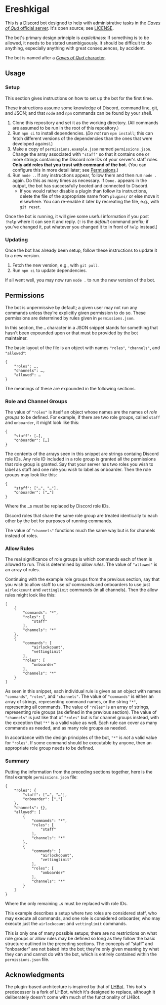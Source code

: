 # Ereshkigal

This is a [Discord](https://discord.com/) bot designed to help with administrative tasks in the [*Caves of Qud* official server](https://discord.gg/cavesofqud). It's open source; see [LICENSE](LICENSE).

The bot's primary design principle is *explicitness*: If something is to be allowed, it needs to be stated unambiguously. It should be difficult to do anything, especially anything with great consequences, by accident.

The bot is named after a [*Caves of Qud* character](https://wiki.cavesofqud.com/wiki/Ereshkigal).

## Usage

### Setup

This section gives instructions on how to set up the bot for the first time.

These instructions assume some knowledge of Discord, command line, git, and JSON; and that `node` and `npm` commands can be found by your shell.

1. Clone this repository and set it as the working directory. (All commands are assumed to be run in the root of this repository.)
2. Run `npm ci` to install dependencies. (*Do not* run `npm install`; this can fetch different versions of the dependencies than the ones that were developed against.)
5. Make a copy of `permissions.example.json` named `permissions.json`. Change the array associated with `"staff"` so that it contains one or more strings containing the Discord role IDs of your server's staff roles. **Only add roles that you trust with command of the bot.** (You can configure this in more detail later; see [Permissions](#Permissions).)
6. Run `node .`. If any instructions appear, follow them and then run `node .` again. Do this as many times as necessary. If `Done.` appears in the output, the bot has successfully booted and connected to Discord.
    - If you would rather disable a plugin than follow its instructions, delete the file of the appropriate name from `plugins/` or else move it elsewhere. You can re-enable it later by recreating the file, e.g., with `git reset`.

Once the bot is running, it will give some useful information if you post `!help` where it can see it and reply. (`!` is the *default* command prefix; if you've changed it, put whatever you changed it to in front of `help` instead.)

### Updating

Once the bot has already been setup, follow these instructions to update it to a new version.

1. Fetch the new version, e.g., with `git pull`.
2. Run `npm ci` to update dependencies.

If all went well, you may now run `node .` to run the new version of the bot.

## Permissions

The bot is unpermissive by default; a given user may not run any commands unless they're explicitly given permission to do so. These permissions are determined by rules given in `permissions.json`.

In this section, the `…` character in a JSON snippet stands for something that hasn't been expounded upon or that must be provided by the bot maintainer.

The basic layout of the file is an object with names `"roles"`, `"channels"`, and `"allowed"`:

    {
        "roles": …,
        "channels": …,
        "allowed": …
    }

The meanings of these are expounded in the following sections.

### Role and Channel Groups

The value of `"roles"` is itself an object whose names are the names of *role groups* to be defined. For example, if there are two role groups, called `staff` and `onboarder`, it might look like this:

    {
        "staff": […],
        "onboarder": […]
    }

The contents of the arrays seen in this snippet are strings containg Discord role IDs. Any role ID included in a role group is granted all the permissions that role group is granted. Say that your server has two roles you wish to label as staff and one role you wish to label as onboarder. Then the role groups may look like this:

    {
        "staff": ["…", "…"],
        "onboarder": ["…"]
    }

Where the `…`s must be replaced by Discord role IDs.

Discord roles that share the same role group are treated identically to each other by the bot for purposes of running commands.

The value of `"channels"` functions much the same way but is for channels instead of roles.

### Allow Rules

The real significance of role groups is which commands each of them is allowed to run. This is determined by *allow rules*. The value of `"allowed"` is an array of rules.

Continuing with the example role groups from the previous section, say that you wish to allow staff to use *all* commands and onboarders to use just `airlockcount` and `vettinglimit` commands (in all channels). Then the allow rules might look like this:

    [
        {
            "commands": "*",
            "roles": [
                "staff"
            ],
            "channels": "*"
        },
        {
            "commands": [
                "airlockcount",
                "vettinglimit"
            ],
            "roles": [
                "onboarder"
            ],
            "channels": "*"
        }
    ]

As seen in this snippet, each individual rule is given as an object with names `"commands"`, `"roles"`, and `"channels"`. The value of `"commands"` is either an array of strings, representing command names, or the string `"*"`, representing all commands. The value of `"roles"` is an array of strings, representing role groups (as defined in the previous section). The value of `"channels"` is just like that of `"roles"` but is for channel groups instead, with the exception that `"*"` is a valid value as well. Each rule can cover as many commands as needed, and as many role groups as needed.

In accordance with the design principles of the bot, `"*"` is *not* a valid value for `"roles"`. If some command should be executable by anyone, then an appropriate role group needs to be defined.

### Summary

Putting the information from the preceding sections together, here is the final example `permissions.json` file:

    {
        "roles": {
            "staff": ["…", "…"],
            "onboarder": ["…"]
        },
        "channels": {},
        "allowed": [
            {
                "commands": "*",
                "roles": [
                    "staff"
                ],
                "channels": "*"
            },
            {
                "commands": [
                    "airlockcount",
                    "vettinglimit"
                ],
                "roles": [
                    "onboarder"
                ],
                "channels": "*"
            }
        ]
    }

Where the only remaining `…`s must be replaced with role IDs.

This example describes a setup where two roles are considered staff, who may execute all commands, and one role is considered onboarder, who may execute just the `airlockcount` and `vettinglimit` commands.

This is only one of many possible setups; there are no restrictions on what role groups or allow rules may be defined so long as they follow the basic structure outlined in the preceding sections. The concepts of “staff” and “onboarder” are not baked into the bot; they're only given meaning by what they can and cannot do with the bot, which is entirely contained within the `permissions.json` file.

## Acknowledgments

The plugin-based architecture is inspired by that of [LHBot](https://github.com/mindset-tk/LHBot). This bot's predecessor is a fork of LHBot, which it's designed to replace, although it deliberately doesn't come with much of the functionality of LHBot.
